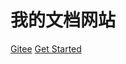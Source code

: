 # 我的文档网站

<!-- * 好记性不如烂笔头
* 包含了一些个人整理的Java基础知识，有原创，也有引用，这里只做整理 -->

[Gitee](https://gitee.com/sunyanping)
[Get Started](README.md)
